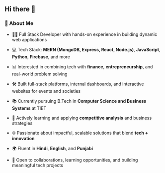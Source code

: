 ## Hi there 👋

<!--
**vishesh7124/vishesh7124** is a ✨ _special_ ✨ repository because its `README.md` (this file) appears on your GitHub profile.

Here are some ideas to get you started:

- 🔭 I’m currently working on ...
- 🌱 I’m currently learning ...
- 👯 I’m looking to collaborate on ...
- 🤔 I’m looking for help with ...
- 💬 Ask me about ...
- 📫 How to reach me: ...
- 😄 Pronouns: ...
- ⚡ Fun fact: ...
-->
### 🚀 About Me

-   👨‍💻 Full Stack Developer with hands-on experience in building dynamic web applications

-   💻 Tech Stack: **MERN (MongoDB, Express, React, Node.js)**, **JavaScript**, **Python**, **Firebase**, and more

-   📊 Interested in combining tech with **finance**, **entrepreneurship**, and real-world problem solving

-   🛠️ Built full-stack platforms, internal dashboards, and interactive websites for events and societies

-   📚 Currently pursuing B.Tech in **Computer Science and Business Systems** at TIET

-   🧠 Actively learning and applying **competitive analysis** and business strategies

-   🌐 Passionate about impactful, scalable solutions that blend **tech + innovation**

-   🌍 Fluent in **Hindi**, **English**, and **Punjabi**

-   🤝 Open to collaborations, learning opportunities, and building meaningful tech projects
